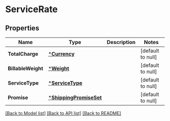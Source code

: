 # ServiceRate

## Properties
Name | Type | Description | Notes
------------ | ------------- | ------------- | -------------
**TotalCharge** | [***Currency**](Currency.md) |  | [default to null]
**BillableWeight** | [***Weight**](Weight.md) |  | [default to null]
**ServiceType** | [***ServiceType**](ServiceType.md) |  | [default to null]
**Promise** | [***ShippingPromiseSet**](ShippingPromiseSet.md) |  | [default to null]

[[Back to Model list]](../README.md#documentation-for-models) [[Back to API list]](../README.md#documentation-for-api-endpoints) [[Back to README]](../README.md)

